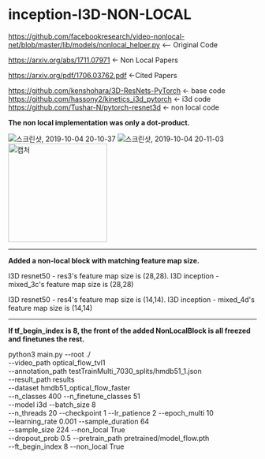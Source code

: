 # inception-I3D-NON-LOCAL

https://github.com/facebookresearch/video-nonlocal-net/blob/master/lib/models/nonlocal_helper.py <-- Original Code

https://arxiv.org/abs/1711.07971 <- Non Local Papers

https://arxiv.org/pdf/1706.03762.pdf <-Cited Papers


https://github.com/kenshohara/3D-ResNets-PyTorch <- base code
https://github.com/hassony2/kinetics_i3d_pytorch <- i3d code
https://github.com/Tushar-N/pytorch-resnet3d <- non local code

**The non local implementation was only a dot-product.**

![스크린샷, 2019-10-04 20-10-37](https://user-images.githubusercontent.com/33244972/66203450-5a645400-e6e3-11e9-92f5-a9fe439a18fb.png)
![스크린샷, 2019-10-04 20-11-03](https://user-images.githubusercontent.com/33244972/66203446-5801fa00-e6e3-11e9-8766-91c76140bf2f.png)
<img width="200" alt="캡처" src="https://user-images.githubusercontent.com/33244972/66208762-d913be00-e6f0-11e9-8515-c792b8b1e6db.PNG">

***

**Added a non-local block with matching feature map size.**

I3D resnet50 - res3's feature map size is (28,28). I3D inception - mixed_3c's feature map size is (28,28)

I3D resnet50 - res4's feature map size is (14,14). I3D inception - mixed_4d's feature map size is (14,14)



***

**If tf_begin_index is 8, the front of the added NonLocalBlock is all freezed and finetunes the rest.**

python3 main.py --root ./ \
        --video_path optical_flow_tvl1 \
        --annotation_path testTrainMulti_7030_splits/hmdb51_1.json \
        --result_path results \
        --dataset hmdb51_optical_flow_faster \
        --n_classes 400 --n_finetune_classes 51 \
        --model i3d --batch_size 8 \
        --n_threads 20 --checkpoint 1 --lr_patience 2 --epoch_multi 10 \
        --learning_rate 0.001 --sample_duration 64 \
        --sample_size 224 --non_local True \
        --dropout_prob 0.5 --pretrain_path pretrained/model_flow.pth \
        --ft_begin_index 8 --non_local True
